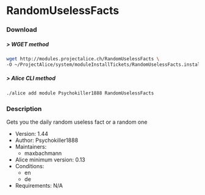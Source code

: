 # RandomUselessFacts

### Download

##### > WGET method
```bash
wget http://modules.projectalice.ch/RandomUselessFacts \
-O ~/ProjectAlice/system/moduleInstallTickets/RandomUselessFacts.install
```

##### > Alice CLI method
```bash
./alice add module Psychokiller1888 RandomUselessFacts
```

### Description
Gets you the daily random useless fact or a random one

- Version: 1.44
- Author: Psychokiller1888
- Maintainers:
  - maxbachmann
- Alice minimum version: 0.13
- Conditions:
  - en
  - de
- Requirements: N/A
